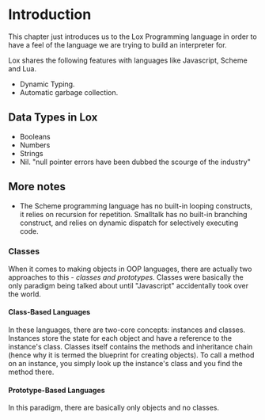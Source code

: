 # Introduction
This chapter just introduces us to the Lox Programming language
in order to have a feel of the language we are trying to build an
interpreter for.

Lox shares the following features with languages like Javascript, Scheme and Lua.
- Dynamic Typing.
- Automatic garbage collection.

## Data Types in Lox
- Booleans
- Numbers
- Strings
- Nil. "null pointer errors have been dubbed the scourge of the industry"

## More notes
- The Scheme programming language has no built-in looping constructs, it relies on recursion for repetition. Smalltalk has no built-in branching construct, and relies on dynamic dispatch for selectively executing code.


### Classes
When it comes to making objects in OOP languages, there are actually two approaches to this - _classes and prototypes_. Classes were basically the only paradigm being talked about until "Javascript" accidentally took over the world.

#### Class-Based Languages
In these languages, there are two-core concepts: instances and classes. Instances store the state for each object and have a reference to the instance's class. Classes itself contains the methods and inheritance chain (hence why it is termed the blueprint for creating objects). To call a method on an instance, you simply look up the instance's class and you find the method there.


#### Prototype-Based Languages
In this paradigm, there are basically only objects and no classes.
